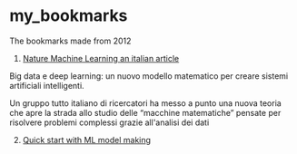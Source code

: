 # my_bookmarks
The bookmarks made from 2012
1. [Nature Machine Learning an italian article](https://magazine.unibo.it/archivio/2019/09/03/big-data-e-deep-learning-un-nuovo-modello-matematico-per-creare-sistemi-artificiali-intelligenti)

Big data e deep learning: un nuovo modello matematico per creare sistemi artificiali intelligenti.

Un gruppo tutto italiano di ricercatori ha messo a punto una nuova teoria che apre la strada allo studio delle “macchine matematiche” pensate per risolvere problemi complessi grazie all'analisi dei dati

2. [Quick start with ML model making](http://help.monkeylearn.com/en/articles/2173776-quick-start-with-monkeylearn)
